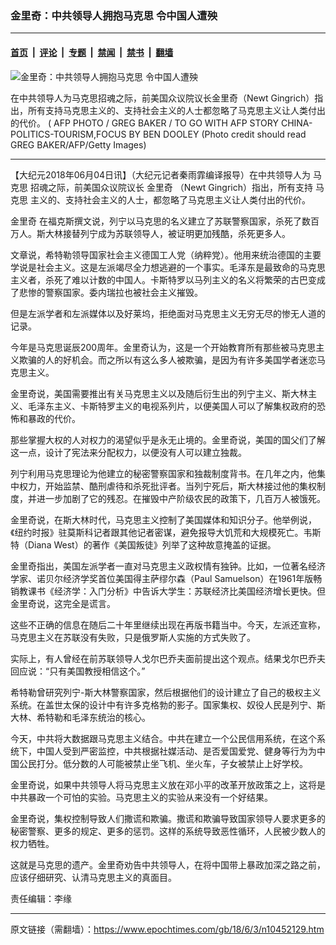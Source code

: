 ### 金里奇：中共领导人拥抱马克思 令中国人遭殃

---

#### [首页](../../../..?n10452129) &nbsp;|&nbsp; [评论](../../../../../epoch-comment?n10452129) &nbsp;|&nbsp; [专题](../../../../../epoch-special?n10452129) &nbsp;|&nbsp; [禁闻](../../../../../epoch-news?n10452129) &nbsp;|&nbsp; [禁书](../../../../../books?n10452129) &nbsp;|&nbsp; [翻墙](https://github.com/gfw-breaker/nogfw/blob/master/README.md?n10452129)


<div><img alt="金里奇：中共领导人拥抱马克思 令中国人遭殃" class="attachment-djy_600_400 size-djy_600_400 wp-post-image" src="https://i.epochtimes.com/assets/uploads/2018/06/GettyImages-860754856-600x400.jpg"/>
<div class="caption">
 <p>
  在中共领导人为马克思招魂之际，前美国众议院议长金里奇（Newt Gingrich）指出，所有支持马克思主义的、支持社会主义的人士都忽略了马克思主义让人类付出的代价。 ( AFP PHOTO / GREG BAKER / TO GO WITH AFP STORY CHINA-POLITICS-TOURISM,FOCUS BY BEN DOOLEY        (Photo credit should read GREG BAKER/AFP/Getty Images)
 </p>
</div></div><hr/><div class="post_content" id="artbody" itemprop="articleBody">
 <!-- article content begin -->
 <p>
  【大纪元2018年06月04日讯】（大纪元记者秦雨霏编译报导）在中共领导人为
  <ok href="https://www.epochtimes.com/gb/tag/%E9%A9%AC%E5%85%8B%E6%80%9D.html">
   马克思
  </ok>
  招魂之际，前美国众议院议长
  <ok href="https://www.epochtimes.com/gb/tag/%E9%87%91%E9%87%8C%E5%A5%87.html">
   金里奇
  </ok>
  （Newt Gingrich）指出，所有支持
  <ok href="https://www.epochtimes.com/gb/tag/%E9%A9%AC%E5%85%8B%E6%80%9D.html">
   马克思
  </ok>
  主义的、支持社会主义的人士，都忽略了马克思主义让人类付出的代价。
 </p>
 <p>
  <ok href="https://www.epochtimes.com/gb/tag/%E9%87%91%E9%87%8C%E5%A5%87.html">
   金里奇
  </ok>
  在福克斯撰文说，列宁以马克思的名义建立了苏联警察国家，杀死了数百万人。斯大林接替列宁成为苏联领导人，被证明更加残酷，杀死更多人。
 </p>
 <p>
  文章说，希特勒领导国家社会主义德国工人党（纳粹党）。他用来统治德国的主要学说是社会主义。这是左派竭尽全力想逃避的一个事实。毛泽东是最致命的马克思主义者，杀死了难以计数的中国人。卡斯特罗以马列主义的名义将繁荣的古巴变成了悲惨的警察国家。委内瑞拉也被社会主义摧毁。
 </p>
 <p>
  但是左派学者和左派媒体以及好莱坞，拒绝面对马克思主义无穷无尽的惨无人道的记录。
 </p>
 <p>
  今年是马克思诞辰200周年。金里奇认为，这是一个开始教育所有那些被马克思主义欺骗的人的好机会。而之所以有这么多人被欺骗，是因为有许多美国学者迷恋马克思主义。
 </p>
 <p>
  金里奇说，美国需要推出有关马克思主义以及随后衍生出的列宁主义、斯大林主义、毛泽东主义、卡斯特罗主义的电视系列片，以便美国人可以了解集权政府的恐怖和暴政的代价。
 </p>
 <p>
  那些掌握大权的人对权力的渴望似乎是永无止境的。金里奇说，美国的国父们了解这一点，设计了宪法来分配权力，以便没有人可以建立独裁。
 </p>
 <p>
  列宁利用马克思理论为他建立的秘密警察国家和独裁制度背书。在几年之内，他集中权力，开始监禁、酷刑虐待和杀死批评者。当列宁死后，斯大林接过他的集权制度，并进一步加剧了它的残忍。在摧毁中产阶级农民的政策下，几百万人被饿死。
 </p>
 <p>
  金里奇说，在斯大林时代，马克思主义控制了美国媒体和知识分子。他举例说，《纽约时报》驻莫斯科记者跟其他记者密谋，避免报导大饥荒和大规模死亡。韦斯特（Diana West）的著作《美国叛徒》列举了这种故意掩盖的证据。
 </p>
 <p>
  金里奇指出，美国左派学者一直对马克思主义政权情有独钟。比如，一位著名经济学家、诺贝尔经济学奖首位美国得主萨缪尔森（Paul Samuelson）在1961年版畅销教课书《经济学：入门分析》中告诉大学生：苏联经济比美国经济增长更快。但金里奇说，这完全是谎言。
 </p>
 <p>
  这些不正确的信息在随后二十年里继续出现在再版书籍当中。今天，左派还宣称，马克思主义在苏联没有失败，只是俄罗斯人实施的方式失败了。
 </p>
 <p>
  实际上，有人曾经在前苏联领导人戈尔巴乔夫面前提出这个观点。结果戈尔巴乔夫回应说：“只有美国教授相信这个。”
 </p>
 <p>
  希特勒曾研究列宁-斯大林警察国家，然后根据他们的设计建立了自己的极权主义系统。在盖世太保的设计中有许多克格勃的影子。国家集权、奴役人民是列宁、斯大林、希特勒和毛泽东统治的核心。
 </p>
 <p>
  今天，中共将大数据跟马克思主义结合。中共在建立一个公民信用系统，在这个系统下，中国人受到严密监控，中共根据社媒活动、是否爱国爱党、健身等行为为中国公民打分。低分数的人可能被禁止坐飞机、坐火车，子女被禁止上好学校。
 </p>
 <p>
  金里奇说，如果中共领导人将马克思主义放在邓小平的改革开放政策之上，这将是中共暴政一个可怕的实验。马克思主义的实验从来没有一个好结果。
 </p>
 <p>
  金里奇说，集权控制导致人们撒谎和欺骗。撒谎和欺骗导致国家领导人要求更多的秘密警察、更多的规定、更多的惩罚。这样的系统导致恶性循环，人民被少数人的权力牺牲。
 </p>
 <p>
  这就是马克思的遗产。金里奇劝告中共领导人，在将中国带上暴政加深之路之前，应该仔细研究、认清马克思主义的真面目。
 </p>
 <p>
  责任编辑：李缘
 </p>
 <!-- article content end -->
 <div id="below_article_ad">
 </div>
</div>


---

原文链接（需翻墙）：https://www.epochtimes.com/gb/18/6/3/n10452129.htm